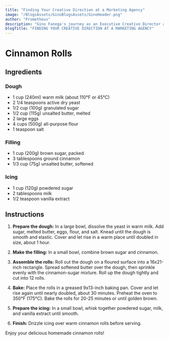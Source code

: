 ```yaml
---
title: "Finding Your Creative Direction at a Marketing Agency"
image: "/BlogsAssets/GinoBlogsAssets/GinoHeader.png" 
author: "Prometheus"
description: "Gino Fanega's journey as an Executive Creative Director at Western Visayas' 1st full-service marketing agency shows finding creativity in marketing."
blogTitle: "FINDING YOUR CREATIVE DIRECTION AT A MARKETING AGENCY"
---
```


# Cinnamon Rolls

## Ingredients

### Dough
- 1 cup (240ml) warm milk (about 110°F or 45°C)
- 2 1/4 teaspoons active dry yeast
- 1/2 cup (100g) granulated sugar
- 1/2 cup (115g) unsalted butter, melted
- 2 large eggs
- 4 cups (500g) all-purpose flour
- 1 teaspoon salt

### Filling
- 1 cup (200g) brown sugar, packed
- 3 tablespoons ground cinnamon
- 1/3 cup (75g) unsalted butter, softened

### Icing
- 1 cup (120g) powdered sugar
- 2 tablespoons milk
- 1/2 teaspoon vanilla extract

## Instructions

1. **Prepare the dough:** In a large bowl, dissolve the yeast in warm milk. Add sugar, melted butter, eggs, flour, and salt. Knead until the dough is smooth and elastic. Cover and let rise in a warm place until doubled in size, about 1 hour.

2. **Make the filling:** In a small bowl, combine brown sugar and cinnamon.

3. **Assemble the rolls:** Roll out the dough on a floured surface into a 16x21-inch rectangle. Spread softened butter over the dough, then sprinkle evenly with the cinnamon-sugar mixture. Roll up the dough tightly and cut into 12 rolls.

4. **Bake:** Place the rolls in a greased 9x13-inch baking pan. Cover and let rise again until nearly doubled, about 30 minutes. Preheat the oven to 350°F (175°C). Bake the rolls for 20-25 minutes or until golden brown.

5. **Prepare the icing:** In a small bowl, whisk together powdered sugar, milk, and vanilla extract until smooth.

6. **Finish:** Drizzle icing over warm cinnamon rolls before serving.

Enjoy your delicious homemade cinnamon rolls!